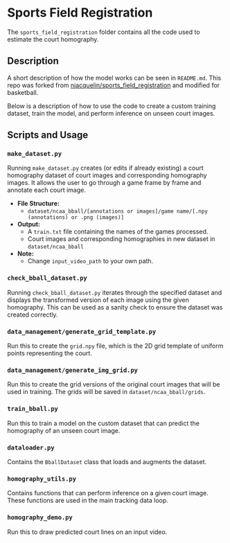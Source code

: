 # Sports Field Registration

The `sports_field_registration` folder contains all the code used to estimate the court homography.

## Description

A short description of how the model works can be seen in `README.md`. This repo was forked from [njacquelin/sports_field_registration](https://github.com/njacquelin/sports_field_registration) and modified for basketball.

Below is a description of how to use the code to create a custom training dataset, train the model, and perform inference on unseen court images.

## Scripts and Usage

### `make_dataset.py`

Running `make_dataset.py` creates (or edits if already existing) a court homography dataset of court images and corresponding homography images. It allows the user to go through a game frame by frame and annotate each court image.

- **File Structure:** 
  - `dataset/ncaa_bball/[annotations or images]/game name/[.npy (annotations) or .png (images)]`
- **Output:** 
  - A `train.txt` file containing the names of the games processed.
  - Court images and corresponding homographies in new dataset in `dataset/ncaa_bball`
- **Note:** 
  - Change `input_video_path` to your own path.

### `check_bball_dataset.py`

Running `check_bball_dataset.py` iterates through the specified dataset and displays the transformed version of each image using the given homography. This can be used as a sanity check to ensure the dataset was created correctly.

### `data_management/generate_grid_template.py`

Run this to create the `grid.npy` file, which is the 2D grid template of uniform points representing the court.

### `data_management/generate_img_grid.py`

Run this to create the grid versions of the original court images that will be used in training. The grids will be saved in `dataset/ncaa_bball/grids`.

### `train_bball.py`

Run this to train a model on the custom dataset that can predict the homography of an unseen court image.

### `dataloader.py`

Contains the `BballDataset` class that loads and augments the dataset.

### `homography_utils.py`

Contains functions that can perform inference on a given court image. These functions are used in the main tracking data loop.

### `homography_demo.py`

Run this to draw predicted court lines on an input video.

